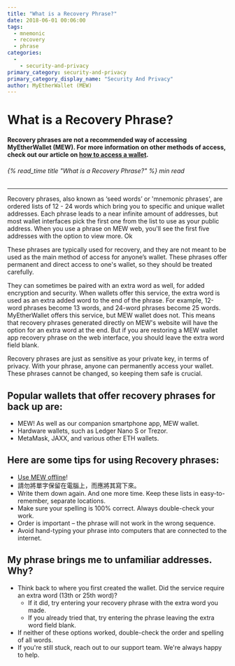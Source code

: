 ```yaml
---
title: "What is a Recovery Phrase?"
date: 2018-06-01 00:06:00
tags:
  - mnemonic
  - recovery
  - phrase
categories:
  - 
    - security-and-privacy
primary_category: security-and-privacy
primary_category_display_name: "Security And Privacy"
author: MyEtherWallet (MEW)
---
```


# **What is a Recovery Phrase?**

#### **Recovery phrases are not a recommended way of accessing MyEtherWallet (MEW).  For more information on other methods of access, check out our article on [how to access a wallet](/@@@@@@/getting-started/how-to-access-your-wallet/).**

###### {% read_time title "What is a Recovery Phrase?" %} min read

* * *

Recovery phrases, also known as ‘seed words’ or 'mnemonic phrases', are ordered lists of 12 - 24 words which bring you to specific and unique wallet addresses. Each phrase leads to a near infinite amount of addresses, but most wallet interfaces pick the first one from the list to use as your public address. When you use a phrase on MEW web, you'll see the first five addresses with the option to view more. Ok

These phrases are typically used for recovery, and they are not meant to be used as the main method of access for anyone’s wallet. These phrases offer permanent and direct access to one's wallet, so they should be treated carefully.

They can sometimes be paired with an extra word as well, for added encryption and security. When wallets offer this service, the extra word is used as an extra added word to the end of the phrase. For example, 12-word phrases become 13 words, and 24-word phrases become 25 words. MyEtherWallet offers this service, but MEW wallet does not. This means that recovery phrases generated directly on MEW's website will have the option for an extra word at the end. But if you are restoring a MEW wallet app recovery phrase on the web interface, you should leave the extra word field blank.

Recovery phrases are just as sensitive as your private key, in terms of privacy. With your phrase, anyone can permanently access your wallet. These phrases cannot be changed, so keeping them safe is crucial.

## **Popular wallets that offer recovery phrases for back up are:**

-   MEW! As well as our companion smartphone app, MEW wallet.
-   Hardware wallets, such as Ledger Nano S or Trezor.
-   MetaMask, JAXX, and various other ETH wallets.

## **Here are some tips for using Recovery phrases:**

-   [Use MEW offline](/@@@@@@/offline/using-mew-offline/)!
-   請勿將單字保留在電腦上，而應將其寫下來。
-   Write them down again. And one more time. Keep these lists in easy-to-remember, separate locations.
-   Make sure your spelling is 100% correct. Always double-check your work.
-   Order is important – the phrase will not work in the wrong sequence.
-   Avoid hand-typing your phrase into computers that are connected to the internet.

## **My phrase brings me to unfamiliar addresses. Why?**

-   Think back to where you first created the wallet. Did the service require an extra word (13th or 25th word)?
    -   If it did, try entering your recovery phrase with the extra word you made.
    -   If you already tried that, try entering the phrase leaving the extra word field blank.
-   If neither of these options worked, double-check the order and spelling of all words.
-   If you're still stuck, reach out to our support team. We're always happy to help.
